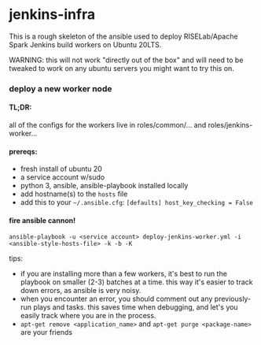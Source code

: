 # jenkins-infra

This is a rough skeleton of the ansible used to deploy RISELab/Apache Spark Jenkins build workers on Ubuntu 20LTS.

WARNING:  this will not work "directly out of the box" and will need to be tweaked to work on any ubuntu servers you might want to try this on.

### deploy a new worker node
#### TL;DR:
all of the configs for the workers live in roles/common/... and roles/jenkins-worker...

#### prereqs:
* fresh install of ubuntu 20
* a service account w/sudo
* python 3, ansible, ansible-playbook installed locally
* add hostname(s) to the `hosts` file
* add this to your `~/.ansible.cfg`:
```[defaults] host_key_checking = False```

#### fire ansible cannon!
`ansible-playbook -u <service account> deploy-jenkins-worker.yml -i <ansible-style-hosts-file> -k -b -K` 

tips:
* if you are installing more than a few workers, it's best to run the playbook on smaller (2-3) batches at a time.  this way it's easier to track down errors, as ansible is very noisy.
* when you encounter an error, you should comment out any previously-run plays and tasks.  this saves time when debugging, and let's you easily track where you are in the process.
* `apt-get remove <application_name>` and `apt-get purge <package-name>` are your friends
